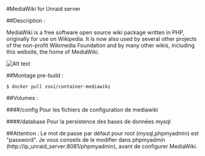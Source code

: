 #MediaWiki for Unraid server

##Description :

MediaWiki is a free software open source wiki package written in PHP, originally for use on Wikipedia. It is now also used by several other projects of the non-profit Wikimedia Foundation and by many other wikis, including this website, the home of MediaWiki.

![Alt text](http://upload.wikimedia.org/wikipedia/commons/0/01/MediaWiki-smaller-logo.png "")


##Montage pre-build :

```shell
$ docker pull zoxi/container-mediawiki
```


##Volumes :

####/config
Pour les fichiers de configuration de mediawiki

####/database
Pour la persistence des bases de données mysql



##Attention :
Le mot de passe par défaut pour root (mysql,phpmyadmin) est "password".
Je vous conseils de le modifier dans phpmyadmin (http://ip_unraid_server:8081/phpmyadmin), avant de configurer MediaWiki.


